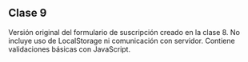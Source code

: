 ## Clase 9
Versión original del formulario de suscripción creado en la clase 8. No incluye uso de LocalStorage ni comunicación con servidor. Contiene validaciones básicas con JavaScript.
